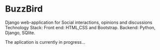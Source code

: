 # BuzzBird

Django web-application for Social interactions, opinions and discussions
Technology Stack: Front end: HTML,CSS and Bootstrap. Backend: Python, Django, SQlite.

The aplication is currently in progress...
